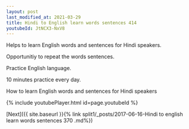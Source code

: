 ```yaml
---
layout: post
last_modified_at: 2021-03-29
title: Hindi to English learn words sentences 414 
youtubeId: JtNCX3-NxV8
---
```

 
 
Helps to learn English words and sentences for Hindi speakers.

Opportunitiy to repeat the words sentences. 

Practice English language. 
 
10 minutes practice every day. 
 
How to learn English words and sentences for Hindi speakers 
 
{% include youtubePlayer.html id=page.youtubeId %}
 
 
[Next]({{ site.baseurl }}{% link  split1/_posts/2017-06-16-Hindi to english learn words sentences 370 .md%})
 
